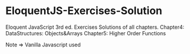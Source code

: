 # EloquentJS-Exercises-Solution
Eloquent JavaScript 3rd ed. Exercises Solutions of all chapters.
Chapter4: DataStructures: Objects&Arrays
Chapter5: Higher Order Functions

Note => Vanilla Javascript used
